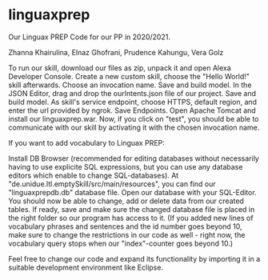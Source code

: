 # linguaxprep
Our Linguax PREP Code for our PP in 2020/2021.

Zhanna Khairulina, 
Elnaz Ghofrani, 
Prudence Kahungu, 
Vera Golz

To run our skill, download our files as zip, unpack it and open Alexa Developer Console. Create a new custom skill, choose the "Hello World!" skill afterwards. Choose an invocation name. Save and build model. In the JSON Editor, drag and drop the ourIntents.json file of our project. Save and build model. As skill's service endpoint, choose HTTPS, default region, and enter the url provided by ngrok. Save Endpoints. Open Apache Tomcat and install our linguaxprep.war. Now, if you click on "test", you should be able to communicate with our skill by activating it with the chosen invocation name.

If you want to add vocabulary to Linguax PREP:

Install DB Browser (recommended for editing databases without necessarily having to use explicite SQL expressions, but you can use any database editors which enable to change SQL-databases). At "de.unidue.ltl.emptySkill/src/main/resources", you can find our "linguaxprepdb.db" database file. Open our database with your SQL-Editor. You should now be able to change, add or delete data from our created tables. If ready, save and make sure the changed database file is placed in the right folder so our program has access to it.
(If you added new lines of vocabulary phrases and sentences and the id number goes beyond 10, make sure to change the restrictions in our code as well - right now, the vocabulary query stops when our "index"-counter goes beyond 10.)

Feel free to change our code and expand its functionality by importing it in a suitable development environment like Eclipse.
